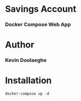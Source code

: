 # Savings Account
### Docker Compose Web App

# Author
### Kevin Doolaeghe

# Installation
```
docker-compose up -d
```
